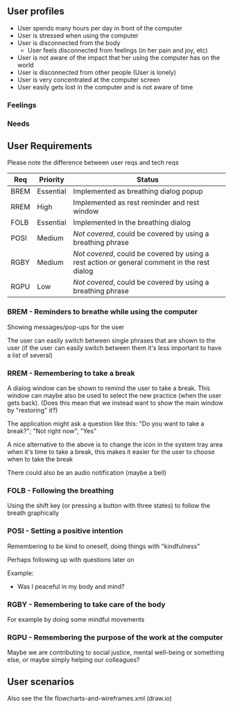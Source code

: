 


## User profiles

* User spends many hours per day in front of the computer
* User is stressed when using the computer
* User is disconnected from the body
  * User feels disconnected from feelings (in her pain and joy, etc)
* User is not aware of the impact that her using the computer has on the world
* User is disconnected from other people (User is lonely)
* User is very concentrated at the computer screen
* User easily gets lost in the computer and is not aware of time

### Feelings

### Needs


## User Requirements

Please note the difference between user reqs and tech reqs

Req | Priority | Status
---|---|---
BREM | Essential | Implemented as breathing dialog popup |
RREM | High | Implemented as rest reminder and rest window |
FOLB | Essential | Implemented in the breathing dialog |
POSI | Medium | *Not covered*, could be covered by using a breathing phrase |
RGBY | Medium | *Not covered*, could be covered by using a rest action or general comment in the rest dialog |
RGPU | Low | *Not covered*, could be covered by using a breathing phrase |



### BREM - Reminders to breathe while using the computer

Showing messages/pop-ups for the user

The user can easily switch between single phrases that are shown to the user
(if the user can easily switch between them it's less important to have a list of several)

### RREM - Remembering to take a break

A dialog window can be shown to remind the user to take a break.
This window can maybe also be used to select the new practice (when the user gets back).
(Does this mean that we instead want to show the main window by "restoring" it?)

The application might ask a question like this: "Do you want to take a break?"; "Not right now", "Yes"

A nice alternative to the above is to change the icon in the system tray area when it's time to
take a break, this makes it easier for the user to choose when to take the break

There could also be an audio notification (maybe a bell)

### FOLB - Following the breathing

Using the shift key (or pressing a button with three states) to follow the breath graphically

### POSI - Setting a positive intention

Remembering to be kind to oneself, doing things with "kindfulness"

Perhaps following up with questions later on

Example:
* Was I peaceful in my body and mind?

### RGBY - Remembering to take care of the body

For example by doing some mindful movements

### RGPU - Remembering the purpose of the work at the computer

Maybe we are contributing to social justice, mental well-being or something else, or maybe
simply helping our colleagues?


## User scenarios

Also see the file flowcharts-and-wireframes.xml (draw.io)
